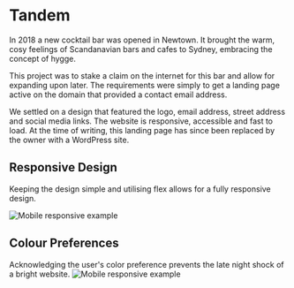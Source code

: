 # Tandem
In 2018 a new cocktail bar was opened in Newtown. It brought the warm,
cosy feelings of Scandanavian bars and cafes to Sydney, embracing the concept of hygge.

This project was to stake a claim on the internet for this bar and allow for expanding upon later. 
The requirements were simply to get a landing page active on the domain that provided a contact email address.

We settled on a design that featured the logo, email address, street address and social media links. 
The website is responsive, accessible and fast to load. At the time of writing, this 
landing page has since been replaced by the owner with a WordPress site.

## Responsive Design
Keeping the design simple and utilising flex allows for a fully responsive design.

![Mobile responsive example](https://jamsjordn.com/tandem/responsive.gif)

## Colour Preferences
Acknowledging the user's color preference prevents the late night shock of a bright website.
![Mobile responsive example](https://jamsjordn.com/tandem/tandem-color.gif)
